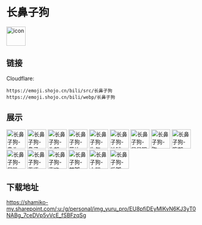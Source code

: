 # 长鼻子狗
<img src="https://emoji.shojo.cn/bili/src/长鼻子狗/icon.png" width="50" height="50" alt="icon">

## 链接
Cloudflare:
```
https://emoji.shojo.cn/bili/src/长鼻子狗
https://emoji.shojo.cn/bili/webp/长鼻子狗
```
## 展示
<img src="https://emoji.shojo.cn/bili/src/长鼻子狗/长鼻子狗-鼻头.png" width="50" height="50" alt="长鼻子狗-鼻头">
<img src="https://emoji.shojo.cn/bili/src/长鼻子狗/长鼻子狗-鼻子.png" width="50" height="50" alt="长鼻子狗-鼻子">
<img src="https://emoji.shojo.cn/bili/src/长鼻子狗/长鼻子狗-头部.png" width="50" height="50" alt="长鼻子狗-头部">
<img src="https://emoji.shojo.cn/bili/src/长鼻子狗/长鼻子狗-薯片.png" width="50" height="50" alt="长鼻子狗-薯片">
<img src="https://emoji.shojo.cn/bili/src/长鼻子狗/长鼻子狗-生气.png" width="50" height="50" alt="长鼻子狗-生气">
<img src="https://emoji.shojo.cn/bili/src/长鼻子狗/长鼻子狗-地球.png" width="50" height="50" alt="长鼻子狗-地球">
<img src="https://emoji.shojo.cn/bili/src/长鼻子狗/长鼻子狗-星星眼.png" width="50" height="50" alt="长鼻子狗-星星眼">
<img src="https://emoji.shojo.cn/bili/src/长鼻子狗/长鼻子狗-胸.png" width="50" height="50" alt="长鼻子狗-胸">
<img src="https://emoji.shojo.cn/bili/src/长鼻子狗/长鼻子狗-腹部.png" width="50" height="50" alt="长鼻子狗-腹部">
<img src="https://emoji.shojo.cn/bili/src/长鼻子狗/长鼻子狗-屁股.png" width="50" height="50" alt="长鼻子狗-屁股">
<img src="https://emoji.shojo.cn/bili/src/长鼻子狗/长鼻子狗-无语.png" width="50" height="50" alt="长鼻子狗-无语">
<img src="https://emoji.shojo.cn/bili/src/长鼻子狗/长鼻子狗-喜欢.png" width="50" height="50" alt="长鼻子狗-喜欢">
<img src="https://emoji.shojo.cn/bili/src/长鼻子狗/长鼻子狗-前脚.png" width="50" height="50" alt="长鼻子狗-前脚">
<img src="https://emoji.shojo.cn/bili/src/长鼻子狗/长鼻子狗-大腿.png" width="50" height="50" alt="长鼻子狗-大腿">
<img src="https://emoji.shojo.cn/bili/src/长鼻子狗/长鼻子狗-后脚.png" width="50" height="50" alt="长鼻子狗-后脚">

## 下载地址

https://shamiko-my.sharepoint.com/:u:/g/personal/img_yuru_pro/EU8pfiDEyMlKvN6KJ3yT0NABg_7ceDVp5vVcE_fSBFzqSg